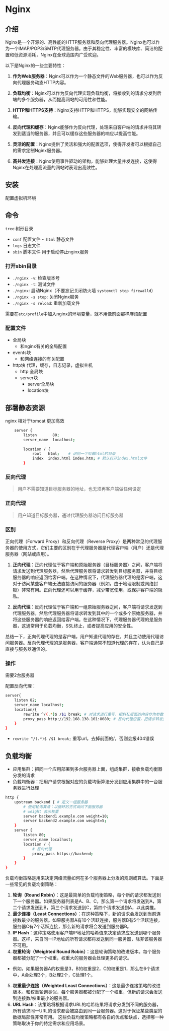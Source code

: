 # Nginx

## 介绍
Nginx是一个开源的、高性能的HTTP服务器和反向代理服务器。Nginx也可以作为一个IMAP/POP3/SMTP代理服务器。由于其稳定性、丰富的模块库、简洁的配置和低资源消耗，Nginx在全球范围内广受欢迎。

以下是Nginx的一些主要特性：

1. **作为Web服务器**：Nginx可以作为一个静态文件的Web服务器，也可以作为反向代理服务动态HTTP内容。

2. **负载均衡**：Nginx可以作为反向代理实现负载均衡，将接收到的请求分发到后端的多个服务器，从而提高网站的可用性和性能。

3. **HTTP和HTTPS支持**：Nginx支持HTTP和HTTPS，能够实现安全的网络传输。

4. **反向代理和缓存**：Nginx能够作为反向代理，处理来自客户端的请求并将其转发到适当的服务器，并且可以缓存这些服务器的响应以提高性能。

5. **灵活的配置**：Nginx提供了灵活和强大的配置选项，使得开发者可以根据自己的需求定制Nginx服务器。

6. **高并发连接**：Nginx使用事件驱动的架构，能够处理大量并发连接，这使得Nginx在处理高流量的网站时表现出高效性。

## 安装

配置虚拟机环境

## 命令

`tree`:树形目录

- `conf` 配置文件
-` html` 静态文件
- `logs` 日志文件
- `sbin` 脚本文件 用于启动停止nginx服务

### 打开sbin目录

- `./nginx -v`: 检查版本号
- `./nginx -t`: 测试文件
- `./nginx`: 启动Nginx（不要忘记关闭防火墙 `systemctl stop firewalld`）
- `./nginx -s stop`: 关闭Nginx服务
- `./nginx -s reload`: 重新加载文件

需要在`etc/profile`中加入nginx的环境变量，就不用像前面那样麻烦配置

### 配置文件

- 全局块
  - 和nginx有关的全局配置
- events块
  - 和网络连接的有关配置
- http块   代理，缓存，日志记录，虚拟主机
  - http 全局块
  - server块
    - server全局块
    - location块


## 部署静态资源

nginx 相对于tomcat 更加高效

```bash
    server {
        listen       80;
        server_name  localhost;
        
        location / {
            root   html;    # 识别一个叫做html的目录
            index  index.html index.htm; # 默认打开index.html文件
        }
```


### 反向代理

> 用户不需要知道目标服务器的地址，也无须再客户端做任何设定

### 正向代理

> 用户知道目标服务器，通过代理服务器访问目标服务器

### 区别

正向代理（Forward Proxy）和反向代理（Reverse Proxy）是两种常见的代理服务器的使用方式，它们主要的区别在于代理服务器是代理客户端（用户）还是代理服务器（网站或应用）。

1. **正向代理**：正向代理位于客户端和原始服务器（目标服务器）之间，客户端将请求发送到代理服务器，然后代理服务器将请求转发到目标服务器，并将目标服务器的响应返回给客户端。在这种情况下，代理服务器代理的是客户端，这对于访问某些客户端无法直接访问的服务器（例如，由于地理限制或网络封锁）非常有用。正向代理还可以用于缓存，减少带宽使用，或保护客户端的隐私。

2. **反向代理**：反向代理位于客户端和一组原始服务器之间，客户端将请求发送到代理服务器，然后代理服务器将请求转发到其中的一个或多个原始服务器，并将这些服务器的响应返回给客户端。在这种情况下，代理服务器代理的是服务器，这通常用于负载均衡，SSL终止，或者提高应用的安全性。

总结一下，正向代理代理的是客户端，用户知道代理的存在，并且主动使用代理访问服务器。反向代理代理的是服务器，客户端通常不知道代理的存在，认为自己是直接与服务器通信的。

### 操作

需要2台服务器

配置反向代理：
```bash
server{
    listen 82;
    server_name localhost;
    location/{
        rewrite ^/(.*)$ /$1 break; # 对请求进行重写，把斜杠后面的内容作为参数传递给后端
        proxy_pass http://192.168.138.101:8080; # 反向代理设置，把请求转发到指定服务
    }
}
```
- `rewrite ^/(.*)$ /$1 break;` 重写url，去掉前面的/，否则会报404错误
## 负载均衡

- 应用集群：把同一个应用部署到多台服务器上面，组成集群，接收负载均衡器分发的请求
- 负载均衡器：把用户请求根据对应的负载均衡算法分发到应用集群中的一台服务器进行处理

```bash
http {
    upstream backend { # 定义一组服务器
        # 使用轮询算法：以循环的方式询问下面服务器
        # weight 表示权重
        server backend1.example.com weight=10;
        server backend2.example.com weight=5;
    }
    server {
        listen 80;
        server_name localhost;
        location / {
            # 反向代理
            proxy_pass https://backend;
        }
    }
}
```

负载均衡策略是用来决定网络流量如何在多个服务器上分发的规则或算法。下面是一些常见的负载均衡策略：

1. **轮询（Round Robin）**：这是最简单的负载均衡策略，每个新的请求都发送到下一个服务器。如果服务器列表是A、B、C，那么第一个请求将发送到A，第二个请求发送到B，第三个请求发送到C，第四个请求发送到A，以此类推。
2. **最少连接（Least Connections）**：在这种策略下，新的请求会发送到当前连接数最少的服务器。如果服务器A有10个活跃连接，服务器B有5个活跃连接，服务器C有7个活跃连接，那么新的请求将会发送到服务器B。
3. **IP Hash**：这种策略使用客户端IP地址的哈希值来决定请求应发送到哪个服务器。这样，来自同一IP地址的所有请求都将发送到同一服务器，除非该服务器不可用。
4. **权重轮询（Weighted Round Robin）**：这是轮询策略的改进版本。每个服务器都被分配了一个权重，权重大的服务器会处理更多的请求。
- 例如，如果服务器A的权重是3，B的权重是2，C的权重是1，那么在6个请求中，A会处理3个，B处理2个，C处理1个。
5. **权重最少连接（Weighted Least Connections）**：这是最少连接策略的改进版本。和权重轮询类似，每个服务器都被分配了一个权重，但新的请求会发送到连接数/权重最小的服务器。
6. **URL Hash**：该策略将根据请求URL的哈希结果将请求分发到不同的服务器，所有请求同一URL的请求都会被路由到同一台服务器。这对于保证某些类型的数据局部性非常有用。
这些负载均衡策略都有各自的优点和缺点，选择哪一种策略取决于你的特定需求和应用场景。





